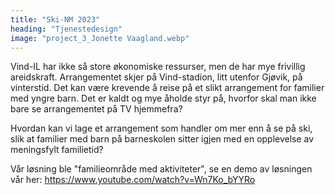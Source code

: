 ```yaml
---
title: "Ski-NM 2023"
heading: "Tjenestedesign"
image: "project_3_Jonette Vaagland.webp"
---
```


Vind-IL har ikke så store økonomiske ressurser, men de har mye frivillig areidskraft. Arrangementet skjer på Vind-stadion, litt utenfor Gjøvik, på vinterstid. Det kan være krevende å reise på et slikt arrangement for familier med yngre barn. Det er kaldt og mye åholde styr på, hvorfor skal man ikke bare se arrangementet på TV hjemmefra?

Hvordan kan vi lage et arrangement som handler om mer enn å se på ski, slik at familier med barn på barneskolen sitter igjen med en opplevelse av meningsfylt familietid?

Vår løsning ble "familieområde med aktiviteter", se en demo av løsningen vår her: <a href="https://www.youtube.com/watch?v=Wn7Ko_bYYRo" target="_blank">https://www.youtube.com/watch?v=Wn7Ko_bYYRo</a>
